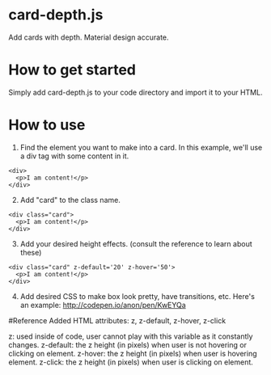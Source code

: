 # card-depth.js
Add cards with depth. Material design accurate. 

# How to get started
Simply add card-depth.js to your code directory and import it to your HTML. 

# How to use
1. Find the element you want to make into a card. In this example, we'll use a div tag with some content in it.
```
<div>
  <p>I am content!</p>
</div>
```
2. Add "card" to the class name.
```
<div class="card">
  <p>I am content!</p>
</div>
```
3. Add your desired height effects. (consult the reference to learn about these)
```
<div class="card" z-default='20' z-hover='50'>
  <p>I am content!</p>
</div>
```
4. Add desired CSS to make box look pretty, have transitions, etc. Here's an example: http://codepen.io/anon/pen/KwEYQa

#Reference
Added HTML attributes: z, z-default, z-hover, z-click

z: used inside of code, user cannot play with this variable as it constantly changes.
z-default: the z height (in pixels) when user is not hovering or clicking on element.
z-hover: the z height (in pixels) when user is hovering element.
z-click: the z height (in pixels) when user is clicking on element.
